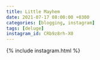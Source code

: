 ```yaml
---
title: Little Mayhem
date: 2021-07-17 08:00:00 +0300
categories: [blogging, instagram]
tags: [deluge]
instagram_id: CRb9z8rh-X0
---
```


{% include instagram.html %}